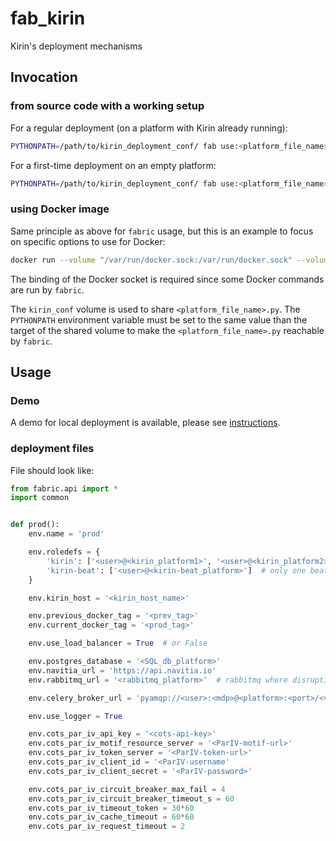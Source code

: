 # fab_kirin
Kirin's deployment mechanisms

## Invocation

### from source code with a working setup

For a regular deployment (on a platform with Kirin already running):
```bash
PYTHONPATH=/path/to/kirin_deployment_conf/ fab use:<platform_file_name> deploy
```

For a first-time deployment on an empty platform:
```bash
PYTHONPATH=/path/to/kirin_deployment_conf/ fab use:<platform_file_name> deploy:first_time=True
```

### using Docker image

Same principle as above for `fabric` usage, but this is an example to focus on specific options to use for Docker:

``` bash
docker run --volume "/var/run/docker.sock:/var/run/docker.sock" --volume "/path/to/folder/containing/kirin_conf/<platform_file_name>.py:/kirin_conf" --env "PYTHONPATH=/kirin_conf" navitia/fab_kirin fab use:<platform_file_name> deploy
```

The binding of the Docker socket is required since some Docker commands are run by `fabric`.

The `kirin_conf` volume is used to share `<platform_file_name>.py`. The `PYTHONPATH` environment variable must be set to the same value than the target of the shared volume to make the `<platform_file_name>.py` reachable by `fabric`.

## Usage

### Demo

A demo for local deployment is available, please see [instructions](demo/README.md).

### deployment files

File should look like:

```python
from fabric.api import *
import common


def prod():
    env.name = 'prod'

    env.roledefs = {
        'kirin': ['<user>@<kirin_platform1>', '<user>@<kirin_platform2>'],
        'kirin-beat': ['<user>@<kirin-beat_platform>']  # only one beat can exist
    }

    env.kirin_host = '<kirin_host_name>'

    env.previous_docker_tag = '<prev_tag>'
    env.current_docker_tag = '<prod_tag>'

    env.use_load_balancer = True  # or False

    env.postgres_database = '<SQL_db_platform>'
    env.navitia_url = 'https://api.navitia.io'
    env.rabbitmq_url = '<rabbitmq_platform>'  # rabbitmq where disruptions are published for navitia

    env.celery_broker_url = 'pyamqp://<user>:<mdp>@<platform>:<port>/<vhost>?heartbeat=60'  # beware to open access to vhost for user in rabbitmq (for beat-worker communication)

    env.use_logger = True

    env.cots_par_iv_api_key = '<cots-api-key>'
    env.cots_par_iv_motif_resource_server = '<ParIV-motif-url>'
    env.cots_par_iv_token_server = '<ParIV-token-url>'
    env.cots_par_iv_client_id = '<ParIV-username'
    env.cots_par_iv_client_secret = '<ParIV-password>'

    env.cots_par_iv_circuit_breaker_max_fail = 4
    env.cots_par_iv_circuit_breaker_timeout_s = 60
    env.cots_par_iv_timeout_token = 30*60
    env.cots_par_iv_cache_timeout = 60*60
    env.cots_par_iv_request_timeout = 2
```
